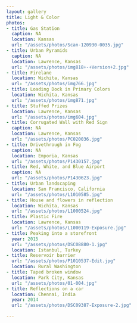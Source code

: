 ```yaml
---
layout: gallery
title: Light & Color
photos:
- title: Gas Station
  caption: NA
  location: Kansas
  url: "/assets/photos/Scan-120930-0035.jpg"
- title: Urban Pyramids
  caption: NA
  location: Lawrence, Kansas
  url: "/assets/photos/img818+-+Version+2.jpg"
- title: Firelane
  location: Wichita, Kansas
  url: "/assets/photos/img766.jpg"
- title: Loading Dock in Primary Colors
  location: Wichita, Kansas
  url: "/assets/photos/img871.jpg"
- title: Stuffed Prizes
  location: Lawrence, Kansas
  url: "/assets/photos/img604.jpg"
- title: Corrugated Wall with Red Sign
  caption: NA
  location: Lawrence, Kansas
  url: "/assets/photos/PC020036.jpg"
- title: Drivethrough in Fog
  caption: NA
  location: Emporia, Kansas
  url: "/assets/photos/P1430157.jpg"
- title: Red, White, and Blue Airport
  caption: NA
  url: "/assets/photos/P1430623.jpg"
- title: Urban landscaping
  location: San Francisco, California
  url: "/assets/photos/L1010585.jpg"
- title: House and flowers in reflection
  location: Wichita, Kansas
  url: "/assets/photos/L1000524.jpg"
- title: Plastic Fire
  location: Lawrence, Kansas
  url: "/assets/photos/L1000119-Exposure.jpg"
- title: Peaking into a storefront
  year: 2015
  url: "/assets/photos/DSC08880-1.jpg"
  location: Istanbul, Turkey
- title: Reservoir barrier
  url: "/assets/photos/P1010537-Edit.jpg"
  location: Rural Washington
- title: Taped broken window
  location: Park City, Kansas
  url: "/assets/photos/01-004.jpg"
- title: Reflections on a car
  location: Chennai, India
  year: 2014
  url: "/assets/photos/DSC09387-Exposure-2.jpg"

---
```

